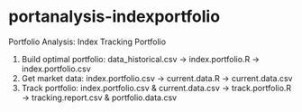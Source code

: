 portanalysis-indexportfolio
===========================

Portfolio Analysis: Index Tracking Portfolio

1) Build optimal portfolio: data_historical.csv -> index.portfolio.R -> index.portfolio.csv
2) Get market data: index.portfolio.csv -> current.data.R -> current.data.csv
3) Track portfolio: index.portfolio.csv & current.data.csv -> track.portfolio.R -> tracking.report.csv & portfolio.data.csv
